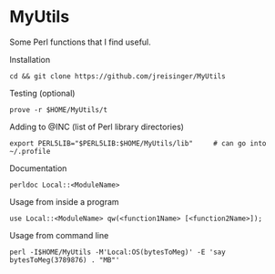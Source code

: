 MyUtils
=======

Some Perl functions that I find useful.

Installation

    cd && git clone https://github.com/jreisinger/MyUtils

Testing (optional)

    prove -r $HOME/MyUtils/t

Adding to @INC (list of Perl library directories)

    export PERL5LIB="$PERL5LIB:$HOME/MyUtils/lib"     # can go into ~/.profile

Documentation

    perldoc Local::<ModuleName>

Usage from inside a program

    use Local::<ModuleName> qw(<function1Name> [<function2Name>]);

Usage from command line

    perl -I$HOME/MyUtils -M'Local:OS(bytesToMeg)' -E 'say bytesToMeg(3789876) . "MB"'
